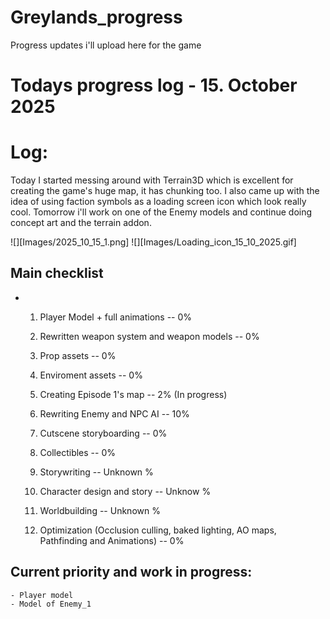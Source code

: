 # Greylands_progress
Progress updates i'll upload here for the game

# Todays progress log - 15. October 2025

# Log:
Today I started messing around with Terrain3D which is excellent for creating the game's huge map, it has chunking too. I also came up with the idea of using faction symbols as a loading screen icon which look really cool. Tomorrow i'll work on one of the Enemy models and continue doing concept art and the terrain addon.

![][Images/2025_10_15_1.png]
![][Images/Loading_icon_15_10_2025.gif]

## Main checklist
* 
  1. Player Model + full animations -- 0%
  1. Rewritten weapon system and weapon models -- 0%
  1. Prop assets -- 0%
  1. Enviroment assets -- 0%
  1. Creating Episode 1's map -- 2% (In progress)
  1. Rewriting Enemy and NPC AI -- 10%
  1. Cutscene storyboarding -- 0%
  1. Collectibles -- 0%

  1. Storywriting -- Unknown %
  1. Character design and story -- Unknow %
  1. Worldbuilding -- Unknown %

  1. Optimization (Occlusion culling, baked lighting, AO maps, Pathfinding and Animations) -- 0%

 ## Current priority and work in progress:
    - Player model
    - Model of Enemy_1